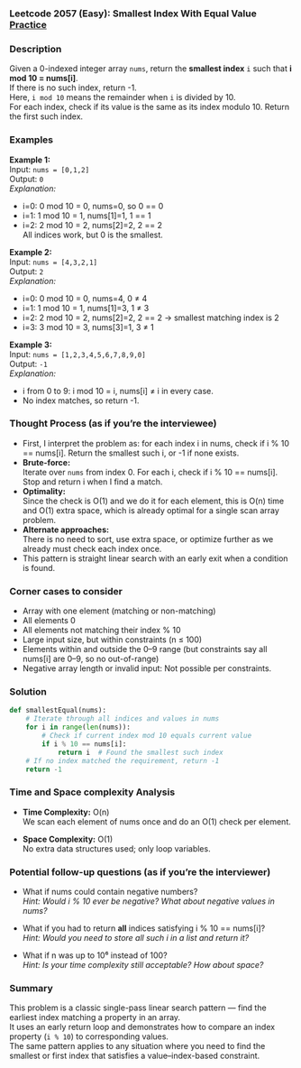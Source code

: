 ### Leetcode 2057 (Easy): Smallest Index With Equal Value [Practice](https://leetcode.com/problems/smallest-index-with-equal-value)  

### Description  
Given a 0-indexed integer array `nums`, return the **smallest index** `i` such that **i mod 10 = nums[i]**.  
If there is no such index, return -1.  
Here, `i mod 10` means the remainder when `i` is divided by 10.  
For each index, check if its value is the same as its index modulo 10. Return the first such index.

### Examples  

**Example 1:**  
Input: `nums = [0,1,2]`  
Output: `0`  
*Explanation:*
- i=0: 0 mod 10 = 0, nums=0, so 0 == 0
- i=1: 1 mod 10 = 1, nums[1]=1, 1 == 1
- i=2: 2 mod 10 = 2, nums[2]=2, 2 == 2  
All indices work, but 0 is the smallest.

**Example 2:**  
Input: `nums = [4,3,2,1]`  
Output: `2`  
*Explanation:*
- i=0: 0 mod 10 = 0, nums=4, 0 ≠ 4
- i=1: 1 mod 10 = 1, nums[1]=3, 1 ≠ 3
- i=2: 2 mod 10 = 2, nums[2]=2, 2 == 2 → smallest matching index is 2
- i=3: 3 mod 10 = 3, nums[3]=1, 3 ≠ 1

**Example 3:**  
Input: `nums = [1,2,3,4,5,6,7,8,9,0]`  
Output: `-1`  
*Explanation:*
- i from 0 to 9: i mod 10 = i, nums[i] ≠ i in every case.
- No index matches, so return -1.

### Thought Process (as if you’re the interviewee)  

- First, I interpret the problem as: for each index i in nums, check if i % 10 == nums[i]. Return the smallest such i, or -1 if none exists.
- **Brute-force:**  
  Iterate over `nums` from index 0. For each i, check if i % 10 == nums[i].  
  Stop and return i when I find a match.
- **Optimality:**  
  Since the check is O(1) and we do it for each element, this is O(n) time and O(1) extra space, which is already optimal for a single scan array problem.
- **Alternate approaches:**  
  There is no need to sort, use extra space, or optimize further as we already must check each index once.
- This pattern is straight linear search with an early exit when a condition is found.

### Corner cases to consider  
- Array with one element (matching or non-matching)
- All elements 0
- All elements not matching their index % 10
- Large input size, but within constraints (n ≤ 100)
- Elements within and outside the 0–9 range (but constraints say all nums[i] are 0–9, so no out-of-range)
- Negative array length or invalid input: Not possible per constraints.

### Solution

```python
def smallestEqual(nums):
    # Iterate through all indices and values in nums
    for i in range(len(nums)):
        # Check if current index mod 10 equals current value
        if i % 10 == nums[i]:
            return i  # Found the smallest such index
    # If no index matched the requirement, return -1
    return -1
```

### Time and Space complexity Analysis  

- **Time Complexity:** O(n)  
  We scan each element of nums once and do an O(1) check per element.

- **Space Complexity:** O(1)  
  No extra data structures used; only loop variables.

### Potential follow-up questions (as if you’re the interviewer)  

- What if nums could contain negative numbers?  
  *Hint: Would i % 10 ever be negative? What about negative values in nums?*

- What if you had to return **all** indices satisfying i % 10 == nums[i]?  
  *Hint: Would you need to store all such i in a list and return it?*

- What if n was up to 10⁶ instead of 100?  
  *Hint: Is your time complexity still acceptable? How about space?*

### Summary
This problem is a classic single-pass linear search pattern — find the earliest index matching a property in an array.  
It uses an early return loop and demonstrates how to compare an index property (`i % 10`) to corresponding values.  
The same pattern applies to any situation where you need to find the smallest or first index that satisfies a value–index-based constraint.